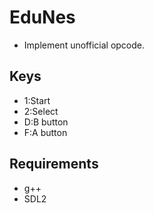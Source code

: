 # EduNes

* Implement unofficial opcode.

## Keys
* 1:Start
* 2:Select
* D:B button
* F:A button


## Requirements

* g++
* SDL2